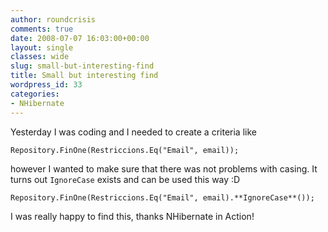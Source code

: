 ```yaml
---
author: roundcrisis
comments: true
date: 2008-07-07 16:03:00+00:00
layout: single
classes: wide
slug: small-but-interesting-find
title: Small but interesting find
wordpress_id: 33
categories:
- NHibernate
---
```


Yesterday I was coding and I needed to create a criteria like  
  
```
Repository.FinOne(Restriccions.Eq("Email", email));  
```  
  
however I wanted to make sure that there was not problems with casing. It turns out `IgnoreCase` exists and can be used this way :D  
  
```
Repository.FinOne(Restriccions.Eq("Email", email).**IgnoreCase**());
```
  
I was really happy to find this, thanks NHibernate in Action!
